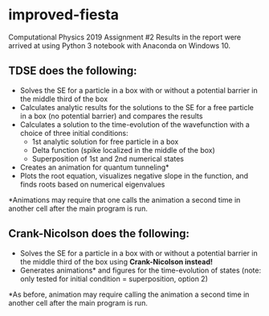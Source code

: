 # improved-fiesta
Computational Physics 2019 Assignment #2
Results in the report were arrived at using Python 3 notebook with Anaconda on Windows 10.

## TDSE does the following:
  - Solves the SE for a particle in a box with or without a potential barrier in the middle third of the box
  - Calculates analytic results for the solutions to the SE for a free particle in a box (no potential barrier) and compares the results
  - Calculates a solution to the time-evolution of the wavefunction with a choice of three initial conditions:
    - 1st analytic solution for free particle in a box
    - Delta function (spike localized in the middle of the box)
    - Superposition of 1st and 2nd numerical states
  - Creates an animation for quantum tunneling*
  - Plots the root equation, visualizes negative slope in the function, and finds roots based on numerical eigenvalues

*Animations may require that one calls the animation a second time in another cell after the main program is run.

## Crank-Nicolson does the following:
  - Solves the SE for a particle in a box with or without a potential barrier in the middle third of the box using **Crank-Nicolson instead!**
  - Generates animations* and figures for the time-evolution of states (note: only tested for initial condition = superposition, option 2)

*As before, animation may require calling the animation a second time in another cell after the main program is run.
